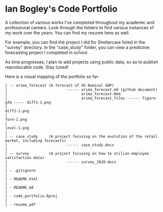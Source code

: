 # Ian Bogley's Code Portfolio
A collection of various works I've completed throughout my academic and professional careers. Look through the folders to find various instances of my work over the years. You can find my resume here as well.

For example, you can find the project I did for Sheltercare listed in the "survey" directory. In the "case_study" folder, you can view a predictive forecasting project I completed in school. 

As time progresses, I plan to add projects using public data, so as to publish reproducable code. Stay tuned!

Here is a visual mapping of the portfolio so far:

```{portfolio_map}
| -- arima_forecast (A forecast of US Nominal GDP) 
|                           ------ arima_forecast.md (github document)
|                                  arima_forecast.Rmd
|                                  arima_forecast_files ------ figure-gfm ----- diff1-1.png
|                                                                               diff2-1.png
|                                                                               fore-1.png
|                                                                               level-1.png
|
| -- case_study     (A project focusing on the evolution of the retail market, including forecasts) 
|                           ------ case_study.docx
|
| -- survey         (A project focusing on how to utilize employee satisfaction data) 
|                           ------ survey_2020.docx
|
| - .gitignore
|
| - README.html
|
| - README.md
|
| - code_portfolio.Rproj
|
| - resume.pdf

```

